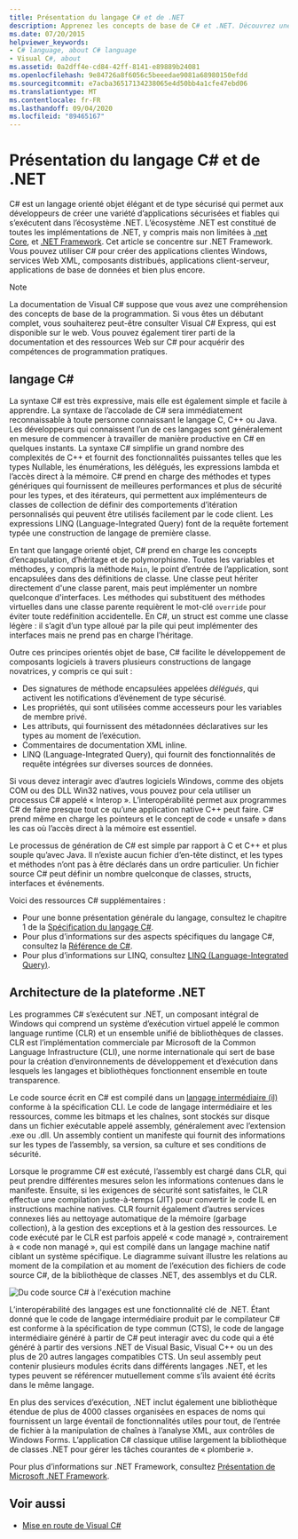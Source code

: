 ```yaml
---
title: Présentation du langage C# et de .NET
description: Apprenez les concepts de base de C# et .NET. Découvrez une vue d’ensemble du langage C# et de l’écosystème .NET.
ms.date: 07/20/2015
helpviewer_keywords:
- C# language, about C# language
- Visual C#, about
ms.assetid: 0a2dff4e-cd84-42ff-8141-e89889b24081
ms.openlocfilehash: 9e84726a8f6056c5beeedae9081a68980150efdd
ms.sourcegitcommit: e7acba36517134238065e4d50bb4a1cfe47ebd06
ms.translationtype: MT
ms.contentlocale: fr-FR
ms.lasthandoff: 09/04/2020
ms.locfileid: "89465167"
---
```

# <a name="introduction-to-the-c-language-and-net"></a>Présentation du langage C# et de .NET

C# est un langage orienté objet élégant et de type sécurisé qui permet aux développeurs de créer une variété d’applications sécurisées et fiables qui s’exécutent dans l’écosystème .NET. L’écosystème .NET est constitué de toutes les implémentations de .NET, y compris mais non limitées à [.net Core](../../core/introduction.md), et [.NET Framework](../../framework/index.yml). Cet article se concentre sur .NET Framework. Vous pouvez utiliser C# pour créer des applications clientes Windows, services Web XML, composants distribués, applications client-serveur, applications de base de données et bien plus encore.

> [!NOTE]
> La documentation de Visual C# suppose que vous avez une compréhension des concepts de base de la programmation. Si vous êtes un débutant complet, vous souhaiterez peut-être consulter Visual C# Express, qui est disponible sur le web. Vous pouvez également tirer parti de la documentation et des ressources Web sur C# pour acquérir des compétences de programmation pratiques.

## <a name="c-language"></a>langage C#

La syntaxe C# est très expressive, mais elle est également simple et facile à apprendre. La syntaxe de l’accolade de C# sera immédiatement reconnaissable à toute personne connaissant le langage C, C++ ou Java. Les développeurs qui connaissent l’un de ces langages sont généralement en mesure de commencer à travailler de manière productive en C# en quelques instants. La syntaxe C# simplifie un grand nombre des complexités de C++ et fournit des fonctionnalités puissantes telles que les types Nullable, les énumérations, les délégués, les expressions lambda et l’accès direct à la mémoire. C# prend en charge des méthodes et types génériques qui fournissent de meilleures performances et plus de sécurité pour les types, et des itérateurs, qui permettent aux implémenteurs de classes de collection de définir des comportements d’itération personnalisés qui peuvent être utilisés facilement par le code client. Les expressions LINQ (Language-Integrated Query) font de la requête fortement typée une construction de langage de première classe.

En tant que langage orienté objet, C# prend en charge les concepts d’encapsulation, d’héritage et de polymorphisme. Toutes les variables et méthodes, y compris la méthode `Main`, le point d’entrée de l’application, sont encapsulées dans des définitions de classe. Une classe peut hériter directement d'une classe parent, mais peut implémenter un nombre quelconque d'interfaces. Les méthodes qui substituent des méthodes virtuelles dans une classe parente requièrent le mot-clé `override` pour éviter toute redéfinition accidentelle. En C#, un struct est comme une classe légère : il s’agit d’un type alloué par la pile qui peut implémenter des interfaces mais ne prend pas en charge l’héritage.

Outre ces principes orientés objet de base, C# facilite le développement de composants logiciels à travers plusieurs constructions de langage novatrices, y compris ce qui suit :

- Des signatures de méthode encapsulées appelées *délégués*, qui activent les notifications d’événement de type sécurisé.
- Les propriétés, qui sont utilisées comme accesseurs pour les variables de membre privé.
- Les attributs, qui fournissent des métadonnées déclaratives sur les types au moment de l’exécution.
- Commentaires de documentation XML inline.
- LINQ (Language-Integrated Query), qui fournit des fonctionnalités de requête intégrées sur diverses sources de données.

Si vous devez interagir avec d’autres logiciels Windows, comme des objets COM ou des DLL Win32 natives, vous pouvez pour cela utiliser un processus C# appelé « Interop ». L’interopérabilité permet aux programmes C# de faire presque tout ce qu’une application native C++ peut faire. C# prend même en charge les pointeurs et le concept de code « unsafe » dans les cas où l’accès direct à la mémoire est essentiel.

Le processus de génération de C# est simple par rapport à C et C++ et plus souple qu’avec Java. Il n’existe aucun fichier d’en-tête distinct, et les types et méthodes n’ont pas à être déclarés dans un ordre particulier. Un fichier source C# peut définir un nombre quelconque de classes, structs, interfaces et événements.

Voici des ressources C# supplémentaires :

- Pour une bonne présentation générale du langage, consultez le chapitre 1 de la [Spécification du langage C#](/dotnet/csharp/language-reference/language-specification/introduction).
- Pour plus d’informations sur des aspects spécifiques du langage C#, consultez la [Référence de C#](../language-reference/index.md).
- Pour plus d’informations sur LINQ, consultez [LINQ (Language-Integrated Query)](../programming-guide/concepts/linq/index.md).

## <a name="net-platform-architecture"></a>Architecture de la plateforme .NET

Les programmes C# s’exécutent sur .NET, un composant intégral de Windows qui comprend un système d’exécution virtuel appelé le common language runtime (CLR) et un ensemble unifié de bibliothèques de classes. CLR est l’implémentation commerciale par Microsoft de la Common Language Infrastructure (CLI), une norme internationale qui sert de base pour la création d’environnements de développement et d’exécution dans lesquels les langages et bibliothèques fonctionnent ensemble en toute transparence.

Le code source écrit en C# est compilé dans un [langage intermédiaire (il)](../../standard/managed-code.md) conforme à la spécification CLI. Le code de langage intermédiaire et les ressources, comme les bitmaps et les chaînes, sont stockés sur disque dans un fichier exécutable appelé assembly, généralement avec l’extension .exe ou .dll. Un assembly contient un manifeste qui fournit des informations sur les types de l’assembly, sa version, sa culture et ses conditions de sécurité.

Lorsque le programme C# est exécuté, l’assembly est chargé dans CLR, qui peut prendre différentes mesures selon les informations contenues dans le manifeste. Ensuite, si les exigences de sécurité sont satisfaites, le CLR effectue une compilation juste-à-temps (JIT) pour convertir le code IL en instructions machine natives. CLR fournit également d’autres services connexes liés au nettoyage automatique de la mémoire (garbage collection), à la gestion des exceptions et à la gestion des ressources. Le code exécuté par le CLR est parfois appelé « code managé », contrairement à « code non managé », qui est compilé dans un langage machine natif ciblant un système spécifique. Le diagramme suivant illustre les relations au moment de la compilation et au moment de l’exécution des fichiers de code source C#, de la bibliothèque de classes .NET, des assemblys et du CLR.

![Du code source C# à l'exécution machine](./media/introduction-to-the-csharp-language-and-the-net-framework/net-architecture-relationships.png)

L’interopérabilité des langages est une fonctionnalité clé de .NET. Étant donné que le code de langage intermédiaire produit par le compilateur C# est conforme à la spécification de type commun (CTS), le code de langage intermédiaire généré à partir de C# peut interagir avec du code qui a été généré à partir des versions .NET de Visual Basic, Visual C++ ou un des plus de 20 autres langages compatibles CTS. Un seul assembly peut contenir plusieurs modules écrits dans différents langages .NET, et les types peuvent se référencer mutuellement comme s’ils avaient été écrits dans le même langage.

En plus des services d’exécution, .NET inclut également une bibliothèque étendue de plus de 4000 classes organisées en espaces de noms qui fournissent un large éventail de fonctionnalités utiles pour tout, de l’entrée de fichier à la manipulation de chaînes à l’analyse XML, aux contrôles de Windows Forms. L’application C# classique utilise largement la bibliothèque de classes .NET pour gérer les tâches courantes de « plomberie ».

Pour plus d’informations sur .NET Framework, consultez [Présentation de Microsoft .NET Framework](../../framework/get-started/overview.md).

## <a name="see-also"></a>Voir aussi

- [Mise en route de Visual C#](/visualstudio/ide/quickstart-csharp-console)
